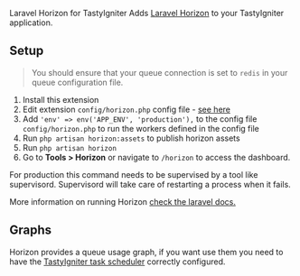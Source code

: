 Laravel Horizon for TastyIgniter
Adds [Laravel Horizon](https://horizon.laravel.com/) to your TastyIgniter application.

## Setup
> You should ensure that your queue connection is set to `redis` in your queue configuration file.

1. Install this extension
2. Edit extension `config/horizon.php` config file - [see here](https://divinglaravel.com/horizon/before-the-dive)
3. Add `'env' => env('APP_ENV', 'production'),` to the config file `config/horizon.php` to run the workers defined in the config file
4. Run `php artisan horizon:assets` to publish horizon assets
4. Run `php artisan horizon`
5. Go to **Tools > Horizon** or navigate to `/horizon` to access the dashboard.

For production this command needs to be supervised by a tool like supervisord.
Supervisord will take care of restarting a process when it fails.

More information on running Horizon [check the laravel docs.](https://laravel.com/docs/master/horizon#running-horizon)

## Graphs
Horizon provides a queue usage graph, if you want use them you need to have the [TastyIgniter task scheduler](https://tastyigniter.com/docs/master/installation#setting-up-the-task-scheduler) correctly configured.
